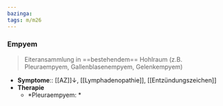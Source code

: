 ```yaml
---
bazinga: 
tags: m/m26
---
```

### Empyem
> Eiteransammlung in ==bestehendem== Hohlraum (z.B. Pleuraempyem, Gallenblasenempyem, Gelenkempyem)
- **Symptome**:: [[AZ]]↓, [[Lymphadenopathie]], [[Entzündungszeichen]]
- **Therapie**
	- *Pleuraempyem: *